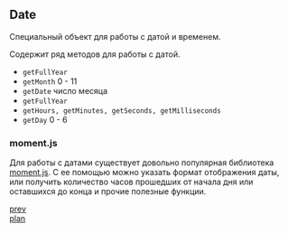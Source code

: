 <h2>Date</h2>

<div>
Специальный объект для работы с датой и временем.

Содержит ряд методов для работы с датой.

<ul>
<li>
<code>getFullYear</code>
</li>
<li>
<code>getMonth</code> 0 - 11
</li>
<li>
<code>getDate</code> число месяца
</li>
<li>
<code>getFullYear</code>
</li>
<li>
<code>getHours, getMinutes, getSeconds, getMilliseconds</code>
</li>
<li>
<code>getDay</code> 0 - 6
</li>
</ul>
</div>

<h3>moment.js</h3>

<div>
Для работы с датами существует довольно популярная библиотека
<a href="https://momentjs.com/">moment.js</a>.
C ее помощью можно указать формат отображения даты,
или получить количество часов прошедших от начала дня или оставшихся до конца и прочие полезные функции.
</div>

<a href="05.md">prev</a>
<br/>
<a href="00.md">plan</a>